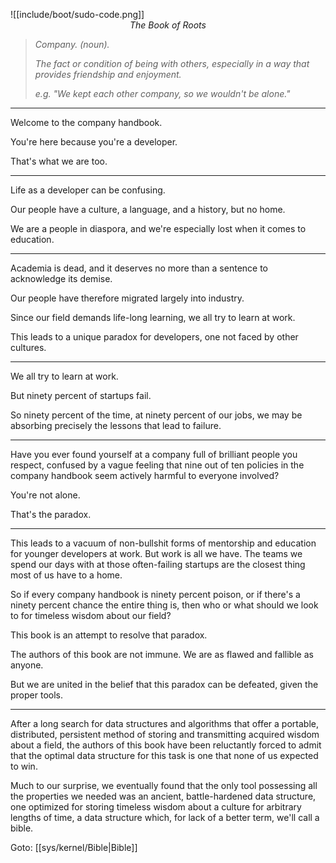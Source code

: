
![[include/boot/sudo-code.png]]
<span style="display: block; text-align: center; font-style: italic;">The Book of Roots</span>

> _Company. (noun)._
> 
> _The fact or condition of being with others, especially in a way that provides friendship and enjoyment._
> 
> _e.g. "We kept each other company, so we wouldn't be alone."_

---

Welcome to the company handbook.

You're here because you're a developer.

That's what we are too.

---

Life as a developer can be confusing.

Our people have a culture, a language, and a history, but no home.

We are a people in diaspora, and we're especially lost when it comes to education.

---

Academia is dead, and it deserves no more than a sentence to acknowledge its demise.

Our people have therefore migrated largely into industry.

Since our field demands life-long learning, we all try to learn at work.

This leads to a unique paradox for developers, one not faced by other cultures.

---

We all try to learn at work.

But ninety percent of startups fail.

So ninety percent of the time, at ninety percent of our jobs, we may be absorbing precisely the lessons that lead to failure.

---

Have you ever found yourself at a company full of brilliant people you respect, confused by a vague feeling that nine out of ten policies in the company handbook seem actively harmful to everyone involved?

You're not alone.

That's the paradox.

---

This leads to a vacuum of non-bullshit forms of mentorship and education for younger developers at work. But work is all we have. The teams we spend our days with at those often-failing startups are the closest thing most of us have to a home.

So if every company handbook is ninety percent poison, or if there's a ninety percent chance the entire thing is, then who or what should we look to for timeless wisdom about our field?

This book is an attempt to resolve that paradox.

The authors of this book are not immune. We are as flawed and fallible as anyone.

But we are united in the belief that this paradox can be defeated, given the proper tools.

---

After a long search for data structures and algorithms that offer a portable, distributed, persistent method of storing and transmitting acquired wisdom about a field, the authors of this book have been reluctantly forced to admit that the optimal data structure for this task is one that none of us expected to win.

Much to our surprise, we eventually found that the only tool possessing all the properties we needed was an ancient, battle-hardened data structure, one optimized for storing timeless wisdom about a culture for arbitrary lengths of time, a data structure which, for lack of a better term, we'll call a bible.

Goto: [[sys/kernel/Bible|Bible]]